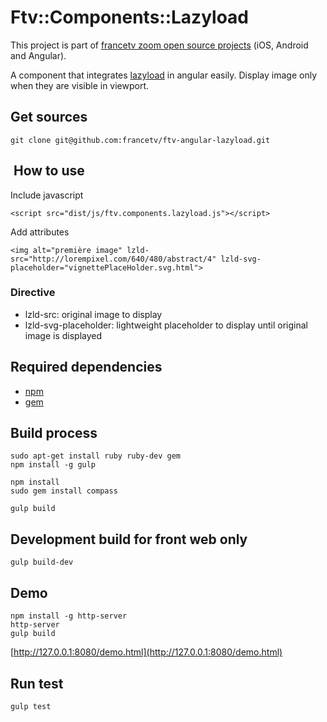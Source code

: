 # Ftv::Components::Lazyload

This project is part of [francetv zoom open source projects](https://github.com/francetv/zoom-public) (iOS, Android and Angular).

A component that integrates [lazyload](https://vvo.github.io/lazyload) in angular easily. Display image only when they are visible in viewport.

## Get sources

```
git clone git@github.com:francetv/ftv-angular-lazyload.git
```

##  How to use

Include javascript

```
<script src="dist/js/ftv.components.lazyload.js"></script>
```

Add attributes

```
<img alt="première image" lzld-src="http://lorempixel.com/640/480/abstract/4" lzld-svg-placeholder="vignettePlaceHolder.svg.html">
```

### Directive

* lzld-src: original image to display
* lzld-svg-placeholder: lightweight placeholder to display until original image is displayed

## Required dependencies

- [npm](https://nodejs.org/)
- [gem](https://rubygems.org/)

## Build process

```
sudo apt-get install ruby ruby-dev gem
npm install -g gulp

npm install
sudo gem install compass

gulp build
```

## Development build for front web only

```
gulp build-dev
```

## Demo

```
npm install -g http-server
http-server
gulp build
```

[http://127.0.0.1:8080/demo.html](http://127.0.0.1:8080/demo.html)

## Run test

```
gulp test
```
